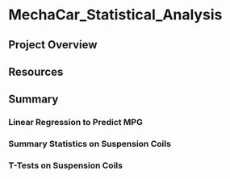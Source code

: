 # MechaCar_Statistical_Analysis

## Project Overview

## Resources 

## Summary 

### Linear Regression to Predict MPG

### Summary Statistics on Suspension Coils

### T-Tests on Suspension Coils
